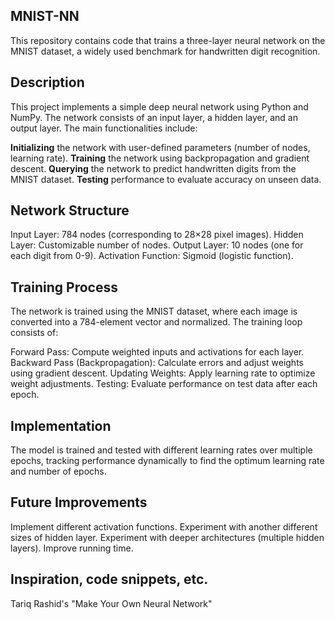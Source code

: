 ## MNIST-NN
This repository contains code that trains a three-layer neural network on the MNIST dataset, a widely used benchmark for handwritten digit recognition.

## Description
This project implements a simple deep neural network using Python and NumPy. The network consists of an input layer, a hidden layer, and an output layer. The main functionalities include:

  **Initializing** the network with user-defined parameters (number of nodes, learning rate).
  **Training** the network using backpropagation and gradient descent.
  **Querying** the network to predict handwritten digits from the MNIST dataset.
  **Testing** performance to evaluate accuracy on unseen data.
  
## Network Structure
Input Layer: 784 nodes (corresponding to 28×28 pixel images).
Hidden Layer: Customizable number of nodes.
Output Layer: 10 nodes (one for each digit from 0-9).
Activation Function: Sigmoid (logistic function).

## Training Process
The network is trained using the MNIST dataset, where each image is converted into a 784-element vector and normalized. The training loop consists of:

Forward Pass: Compute weighted inputs and activations for each layer.
Backward Pass (Backpropagation): Calculate errors and adjust weights using gradient descent.
Updating Weights: Apply learning rate to optimize weight adjustments.
Testing: Evaluate performance on test data after each epoch.

## Implementation
The model is trained and tested with different learning rates over multiple epochs, tracking performance dynamically to find the optimum learning rate and number of epochs.

## Future Improvements
Implement different activation functions.
Experiment with another different sizes of hidden layer.
Experiment with deeper architectures (multiple hidden layers).
Improve running time.

## Inspiration, code snippets, etc.
Tariq Rashid's "Make Your Own Neural Network"
